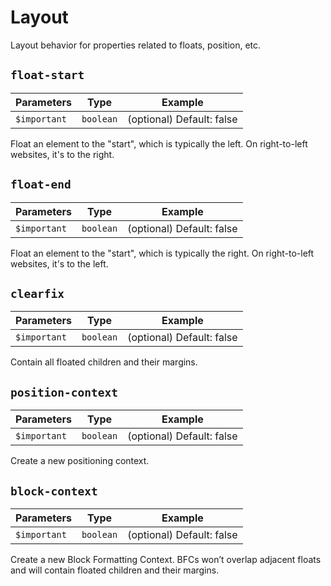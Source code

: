 # Layout

Layout behavior for properties related to floats, position, etc.


## `float-start`

| Parameters | Type | Example |
| ---------- | ---- | ------- |
| `$important` | `boolean` | (optional) Default: false |

Float an element to the "start", which is typically the left. On right-to-left
websites, it's to the right.


## `float-end`

| Parameters | Type | Example |
| ---------- | ---- | ------- |
| `$important` | `boolean` | (optional) Default: false |

Float an element to the "start", which is typically the right. On right-to-left
websites, it's to the left.


## `clearfix`

| Parameters | Type | Example |
| ---------- | ---- | ------- |
| `$important` | `boolean` | (optional) Default: false |

Contain all floated children and their margins.


## `position-context`

| Parameters | Type | Example |
| ---------- | ---- | ------- |
| `$important` | `boolean` | (optional) Default: false |

Create a new positioning context.


## `block-context`

| Parameters | Type | Example |
| ---------- | ---- | ------- |
| `$important` | `boolean` | (optional) Default: false |

Create a new Block Formatting Context. BFCs won’t overlap adjacent floats and
will contain floated children and their margins.
